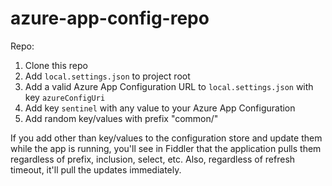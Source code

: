 # azure-app-config-repo

Repo:

1. Clone this repo
2. Add `local.settings.json` to project root
3. Add a valid Azure App Configuration URL to `local.settings.json` with key `azureConfigUri`
4. Add key `sentinel` with any value to your Azure App Configuration
5. Add random key/values with prefix "common/"

If you add other than key/values to the configuration store and update them while the app is running, you'll see in Fiddler that
the application pulls them regardless of prefix, inclusion, select, etc. Also, regardless of refresh timeout, it'll pull the updates
immediately.
